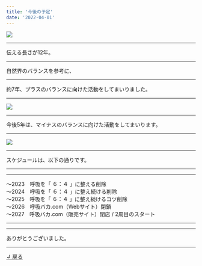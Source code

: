 ```yaml
---
title: '今後の予定'
date: '2022-04-01'
---
```

![](/images/0-1.png)
***
伝える長さが12年。
***
自然界のバランスを参考に、
***
約7年、プラスのバランスに向けた活動をしてまいりました。  
***
![](/images/0-1_.png)
***
今後5年は、マイナスのバランスに向けた活動をしてまいります。
***
![](/images/0-1__.png)
***
スケジュールは、以下の通りです。
***
***
～2023　呼吸を「 ６：４ 」に整える削除  
～2024　呼吸を「 ６：４ 」に整え続ける削除  
～2025　呼吸を「 ６：４ 」に整え続けるコツ削除  
～2026　呼吸バカ.com（Webサイト）閉鎖  
～2027　呼吸バカ.com（販売サイト）閉店 / 2周目のスタート  
***
***
ありがとうございました。
***
[ ↲ 戻る ](https://01234567890.thebase.in/about)
